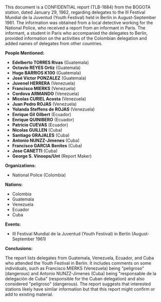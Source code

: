 This document is a CONFIDENTIAL report (TLB-1684) from the BOGOTA station, dated January 29, 1962, regarding delegates to the III Festival Mundial de la Juventud (Youth Festival) held in Berlin in August-September 1961. The information was obtained from a local detective working for the National Police, who received a report from an informant in Paris. The informant, a student in Paris who accompanied the delegates to Berlin, provided information on the activities of the Colombian delegation and added names of delegates from other countries.

**People Mentioned:**

*   **Edelberto TORRES Rivas** (Guatemala)
*   **Octavio REYES Ortiz** (Guatemala)
*   **Hugo BARRIOS K100** (Guatemala)
*   **José Victor PONZALEZ** (Guatemala)
*   **Juvenel HERRERA** (Venezuela)
*   **Francisco MIERKS** (Venezuela)
*   **Cordova ARMANDO** (Venezuela)
*   **Micolas CURIEL Acosta** (Venezuela)
*   **Juan Pedro ROJAS** (Venezuela)
*   **Yolanda Steffens de ROJAS** (Venezuela)
*   **Enrique Gil Gilbert** (Ecuador)
*   **Enrique QUINIBERO** (Ecuador)
*   **Patricio CUEVAS** (Ecuador)
*   **Nicolas GUILLEN** (Cuba)
*   **Santiago GRAJALES** (Cuba)
*   **Antonio NUNZZ-Jimenes** (Cuba)
*   **Francisco GARCIA Benites** (Cuba)
*   **Jose CANETTI** (Cuba)
*   **George S. Vinoops/Unt** (Report Maker)

**Organizations:**

*   National Police (Colombia)

**Nations:**

*   Colombia
*   Guatemala
*   Venezuela
*   Ecuador
*   Cuba

**Events:**

*   III Festival Mundial de la Juventud (Youth Festival) in Berlin (August-September 1961)

**Conclusions:**

The report lists delegates from Guatemala, Venezuela, Ecuador, and Cuba who attended the Youth Festival in Berlin. It includes comments on some individuals, such as Francisco MIERKS (Venezuela) being "peligroso" (dangerous) and Antonio NUNZZ-Jimenes (Cuba) being "responsable de la delegación de Cuba" (responsible for the Cuban delegation) and also considered "peligroso" (dangerous). The report suggests that interested stations likely have similar information but that this report might confirm or add to existing material.
